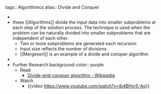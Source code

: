 tags:: Algorithmics
alias:: Divide and Conquer

-
- these [[Algorithms]] divide the input data into smaller subproblems at each step of the solution process. The technique is used when the problem can be naturally divided into smaller subproblems that are independent of each other.
	- Two or more subproblems are generated each recursion
	- Input size reflects the number of divisions
	- [[Mergesort]] is an example of a divide and conquer algorithm
-
- Further Research
  background-color:: purple
	- Read
		- [Divide-and-conquer algorithm - Wikipedia](https://en.wikipedia.org/wiki/Divide-and-conquer_algorithm)
	- Watch
		- {{video https://www.youtube.com/watch?v=ib4BHvr5-Ao}}